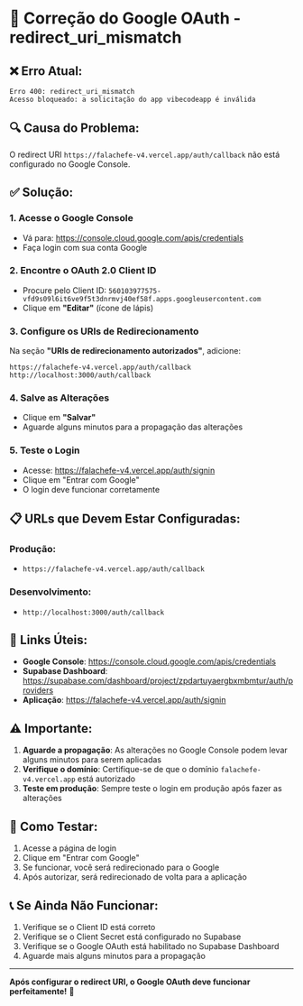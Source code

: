 # 🔧 Correção do Google OAuth - redirect_uri_mismatch

## ❌ **Erro Atual:**

```
Erro 400: redirect_uri_mismatch
Acesso bloqueado: a solicitação do app vibecodeapp é inválida
```

## 🔍 **Causa do Problema:**

O redirect URI `https://falachefe-v4.vercel.app/auth/callback` não está configurado no Google Console.

## ✅ **Solução:**

### 1. **Acesse o Google Console**

- Vá para: https://console.cloud.google.com/apis/credentials
- Faça login com sua conta Google

### 2. **Encontre o OAuth 2.0 Client ID**

- Procure pelo Client ID: `560103977575-vfd9s09l6it6ve9f5t3dnrmvj40ef58f.apps.googleusercontent.com`
- Clique em **"Editar"** (ícone de lápis)

### 3. **Configure os URIs de Redirecionamento**

Na seção **"URIs de redirecionamento autorizados"**, adicione:

```
https://falachefe-v4.vercel.app/auth/callback
http://localhost:3000/auth/callback
```

### 4. **Salve as Alterações**

- Clique em **"Salvar"**
- Aguarde alguns minutos para a propagação das alterações

### 5. **Teste o Login**

- Acesse: https://falachefe-v4.vercel.app/auth/signin
- Clique em "Entrar com Google"
- O login deve funcionar corretamente

## 📋 **URLs que Devem Estar Configuradas:**

### **Produção:**

- `https://falachefe-v4.vercel.app/auth/callback`

### **Desenvolvimento:**

- `http://localhost:3000/auth/callback`

## 🔗 **Links Úteis:**

- **Google Console**: https://console.cloud.google.com/apis/credentials
- **Supabase Dashboard**: https://supabase.com/dashboard/project/zpdartuyaergbxmbmtur/auth/providers
- **Aplicação**: https://falachefe-v4.vercel.app/auth/signin

## ⚠️ **Importante:**

1. **Aguarde a propagação**: As alterações no Google Console podem levar alguns minutos para serem aplicadas
2. **Verifique o domínio**: Certifique-se de que o domínio `falachefe-v4.vercel.app` está autorizado
3. **Teste em produção**: Sempre teste o login em produção após fazer as alterações

## 🧪 **Como Testar:**

1. Acesse a página de login
2. Clique em "Entrar com Google"
3. Se funcionar, você será redirecionado para o Google
4. Após autorizar, será redirecionado de volta para a aplicação

## 📞 **Se Ainda Não Funcionar:**

1. Verifique se o Client ID está correto
2. Verifique se o Client Secret está configurado no Supabase
3. Verifique se o Google OAuth está habilitado no Supabase Dashboard
4. Aguarde mais alguns minutos para a propagação

---

**Após configurar o redirect URI, o Google OAuth deve funcionar perfeitamente!** 🚀
